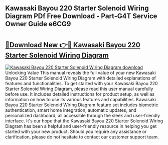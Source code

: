 ## Kawasaki Bayou 220 Starter Solenoid Wiring Diagram PDf Free Download - Part-G4T Service Owner Guide e6CG9

# <h2><a href="http://dfntmu.blite.top/?on=Kawasaki+Bayou+220+Starter+Solenoid+Wiring+Diagram">🔗Download New 👉🔴 Kawasaki Bayou 220 Starter Solenoid Wiring Diagram</a></h2>

[![Kawasaki Bayou 220 Starter Solenoid Wiring Diagram download](https://i.imgur.com/lujVjoI.png)](http://dfntmu.blite.top/?on=Kawasaki+Bayou+220+Starter+Solenoid+Wiring+Diagram)
Unlocking Value This manual reveals the full value of your new Kawasaki Bayou 220 Starter Solenoid Wiring Diagram with detailed explanations of features and functionalities. To get started with your Kawasaki Bayou 220 Starter Solenoid Wiring Diagram, please read this user manual carefully before use. It includes detailed instructions for product setup, as well as information on how to use its various features and capabilities. Kawasaki Bayou 220 Starter Solenoid Wiring Diagram feature set includes biometric authentication, smart home integration, automatic updates, and personalized dashboard, all accessible through the sleek and user-friendly interface. It's our hope that the Kawasaki Bayou 220 Starter Solenoid Wiring Diagram has been a helpful and user-friendly resource in helping you get started with your new product. Should you require any assistance or clarification, please do not hesitate to contact our customer support team.
